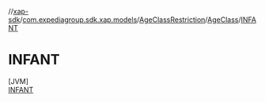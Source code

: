 //[xap-sdk](../../../../../index.md)/[com.expediagroup.sdk.xap.models](../../../index.md)/[AgeClassRestriction](../../index.md)/[AgeClass](../index.md)/[INFANT](index.md)

# INFANT

[JVM]\
[INFANT](index.md)
